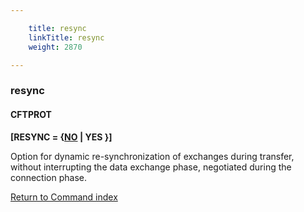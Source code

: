 ```yaml
---

    title: resync
    linkTitle: resync
    weight: 2870

---
```

<span id="resync"></span>

### resync

#### CFTPROT

****\[RESYNC = {<span style="text-decoration: underline;">NO</span>
| YES }\]****

Option for dynamic re-synchronization of exchanges during transfer,
without interrupting the data exchange phase, negotiated during the connection
phase.

[Return to Command index](../../)
